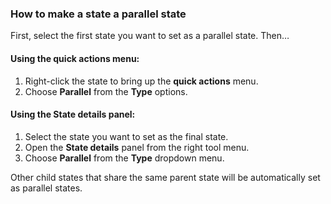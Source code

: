### How to make a state a parallel state

First, select the first state you want to set as a parallel state. Then…

#### Using the **quick actions** menu:

1. Right-click the state to bring up the **quick actions** menu.
2. Choose **Parallel** from the **Type** options.

#### Using the **State details** panel:

1. Select the state you want to set as the final state.
2. Open the **State details** panel from the right tool menu.
3. Choose **Parallel** from the **Type** dropdown menu.

Other child states that share the same parent state will be automatically set as parallel states.